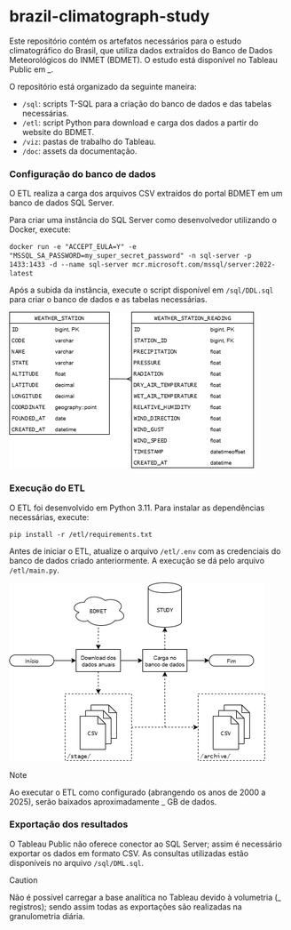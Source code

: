 # brazil-climatograph-study

Este repositório contém os artefatos necessários para o estudo climatográfico do Brasil, que utiliza dados extraídos do Banco de Dados Meteorológicos do INMET (BDMET). O estudo está disponível no Tableau Public em _.

O repositório está organizado da seguinte maneira:

* `/sql`: scripts T-SQL para a criação do banco de dados e das tabelas necessárias.
* `/etl`: script Python para download e carga dos dados a partir do website do BDMET.
* `/viz`: pastas de trabalho do Tableau.
* `/doc`: assets da documentação.

### Configuração do banco de dados

O ETL realiza a carga dos arquivos CSV extraídos do portal BDMET em um banco de dados SQL Server.

Para criar uma instância do SQL Server como desenvolvedor utilizando o Docker, execute:

```
docker run -e "ACCEPT_EULA=Y" -e "MSSQL_SA_PASSWORD=my_super_secret_password" -n sql-server -p 1433:1433 -d --name sql-server mcr.microsoft.com/mssql/server:2022-latest
```

Após a subida da instância, execute o script disponível em `/sql/DDL.sql` para criar o banco de dados e as tabelas necessárias.

![ER](/doc/ER.png)

### Execução do ETL

O ETL foi desenvolvido em Python 3.11. Para instalar as dependências necessárias, execute:

```
pip install -r /etl/requirements.txt
```

Antes de iniciar o ETL, atualize o arquivo `/etl/.env` com as credenciais do banco de dados criado anteriormente. A execução se dá pelo arquivo `/etl/main.py`.

![Dataflow](/doc/Dataflow.png)

> [!NOTE]
> Ao executar o ETL como configurado (abrangendo os anos de 2000 a 2025), serão baixados aproximadamente _ GB de dados.

### Exportação dos resultados

O Tableau Public não oferece conector ao SQL Server; assim é necessário exportar os dados em formato CSV. As consultas utilizadas estão disponíveis no arquivo `/sql/DML.sql`.

> [!CAUTION]
> Não é possível carregar a base analítica no Tableau devido à volumetria (_ registros); sendo assim todas as exportações são realizadas na granulometria diária.
